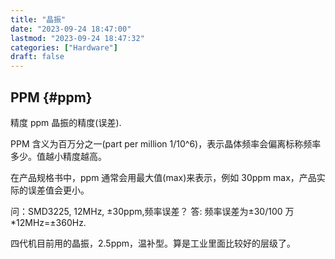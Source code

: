 ```yaml
---
title: "晶振"
date: "2023-09-24 18:47:00"
lastmod: "2023-09-24 18:47:32"
categories: ["Hardware"]
draft: false
---
```


## PPM {#ppm}

精度 ppm 晶振的精度(误差).

PPM 含义为百万分之一(part per million 1/10^6)，表示晶体频率会偏离标称频率多少。值越小精度越高。

在产品规格书中，ppm 通常会用最大值(max)来表示，例如 30ppm max，产品实际的误差值会更小。

问：SMD3225, 12MHz, ±30ppm,频率误差？
答: 频率误差为±30/100 万\*12MHz=±360Hz.

四代机目前用的晶振，2.5ppm，温补型。算是工业里面比较好的层级了。